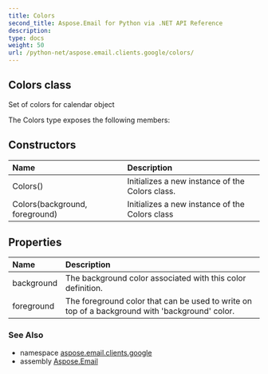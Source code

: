 ```yaml
---
title: Colors
second_title: Aspose.Email for Python via .NET API Reference
description: 
type: docs
weight: 50
url: /python-net/aspose.email.clients.google/colors/
---
```


## Colors class

Set of colors for calendar object

The Colors type exposes the following members:
## Constructors
| Name | Description |
| :- | :- |
|Colors()|Initializes a new instance of the Colors class.|
|Colors(background, foreground)|Initializes a new instance of the Colors class|
## Properties
| Name | Description |
| :- | :- |
|background|The background color associated with this color definition.|
|foreground|The foreground color that can be used to write on top of a background with 'background' color.|

### See Also

* namespace [aspose.email.clients.google](/python-net/aspose.email.clients.google/)
* assembly [Aspose.Email](/python-net/)

